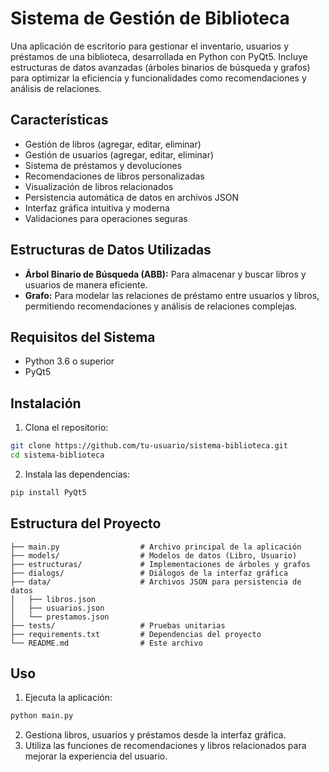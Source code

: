 # Sistema de Gestión de Biblioteca

Una aplicación de escritorio para gestionar el inventario, usuarios y préstamos de una biblioteca, desarrollada en Python con PyQt5. Incluye estructuras de datos avanzadas (árboles binarios de búsqueda y grafos) para optimizar la eficiencia y funcionalidades como recomendaciones y análisis de relaciones.

## Características

- Gestión de libros (agregar, editar, eliminar)
- Gestión de usuarios (agregar, editar, eliminar)
- Sistema de préstamos y devoluciones
- Recomendaciones de libros personalizadas
- Visualización de libros relacionados
- Persistencia automática de datos en archivos JSON
- Interfaz gráfica intuitiva y moderna
- Validaciones para operaciones seguras

## Estructuras de Datos Utilizadas

- **Árbol Binario de Búsqueda (ABB):** Para almacenar y buscar libros y usuarios de manera eficiente.
- **Grafo:** Para modelar las relaciones de préstamo entre usuarios y libros, permitiendo recomendaciones y análisis de relaciones complejas.

## Requisitos del Sistema

- Python 3.6 o superior
- PyQt5

## Instalación

1. Clona el repositorio:
```bash
git clone https://github.com/tu-usuario/sistema-biblioteca.git
cd sistema-biblioteca
```

2. Instala las dependencias:
```bash
pip install PyQt5
```

## Estructura del Proyecto

```
├── main.py                  # Archivo principal de la aplicación
├── models/                  # Modelos de datos (Libro, Usuario)
├── estructuras/             # Implementaciones de árboles y grafos
├── dialogs/                 # Diálogos de la interfaz gráfica
├── data/                    # Archivos JSON para persistencia de datos
│   ├── libros.json
│   ├── usuarios.json
│   └── prestamos.json
├── tests/                   # Pruebas unitarias
├── requirements.txt         # Dependencias del proyecto
└── README.md                # Este archivo
```

## Uso

1. Ejecuta la aplicación:
```bash
python main.py
```
2. Gestiona libros, usuarios y préstamos desde la interfaz gráfica.
3. Utiliza las funciones de recomendaciones y libros relacionados para mejorar la experiencia del usuario.


